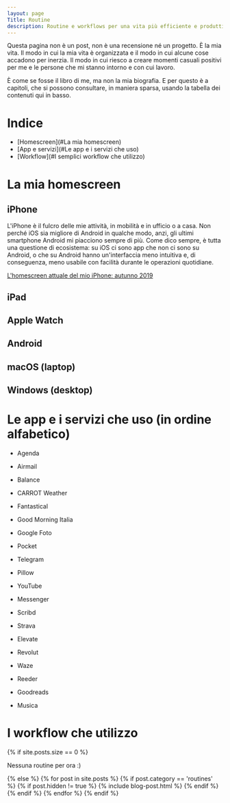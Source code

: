 ```yaml
---
layout: page
Title: Routine
description: Routine e workflows per una vita più efficiente e produttiva
---
```


Questa pagina non è un post, non è una recensione né un progetto. È la mia vita.
Il modo in cui la mia vita è organizzata e il modo in cui alcune cose accadono
per inerzia. Il modo in cui riesco a creare momenti casuali positivi per me e le persone che mi stanno intorno e con cui lavoro.

È come se fosse il libro di me, ma non la mia biografia. E per questo è a capitoli, che si possono consultare, in maniera sparsa, usando la tabella dei contenuti
qui in basso.

# Indice

- [Homescreen](#La mia homescreen)
- [App e servizi](#Le app e i servizi che uso)
- [Workflow](#I semplici workflow che utilizzo)

# La mia homescreen

## iPhone
L'iPhone è il fulcro delle mie attività, in mobilità e in ufficio o a casa.
Non perché iOS sia migliore di Android in qualche modo, anzi, gli ultimi smartphone Android mi piacciono sempre di più. Come dico sempre, è tutta una questione di ecosistema: su iOS ci sono app che non ci sono su Android, o che su Android hanno un'interfaccia meno intuitiva e, di conseguenza, meno usabile con facilità durante le operazioni quotidiane.

[L'homescreen attuale del mio iPhone: autunno 2019](https://jaack.me/homescreen-estate-autunno-2019)

## iPad

## Apple Watch

## Android

## macOS (laptop)

## Windows (desktop)

# Le app e i servizi che uso (in ordine alfabetico)

- Agenda

- Airmail

- Balance

- CARROT Weather

- Fantastical

- Good Morning Italia

- Google Foto

- Pocket

- Telegram

- Pillow

- YouTube

- Messenger

- Scribd

- Strava

- Elevate

- Revolut

- Waze

- Reeder

- Goodreads

- Musica

# I workflow che utilizzo

<section class="list">
	{% if site.posts.size == 0 %}
		<p class="text-center">Nessuna routine per ora :)</p>
	{% else %}
		{% for post in site.posts %}
			{% if post.category == 'routines' %}
				{% if post.hidden != true %}
					{% include blog-post.html %}
				{% endif %}
			{% endif %}
		{% endfor %}
	{% endif %}
</section>
